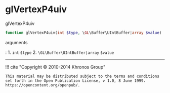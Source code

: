 # glVertexP4uiv
glVertexP4uiv

```php
function glVertexP4uiv(int $type, \GL\Buffer\UIntBuffer|array $value) : void
```

arguments

:    1. `int` `$type` 
    2. `\GL\Buffer\UIntBuffer|array` `$value` 

---
     

!!! cite "Copyright © 2010-2014 Khronos Group"

    This material may be distributed subject to the terms and conditions set forth in the Open Publication License, v 1.0, 8 June 1999. https://opencontent.org/openpub/.